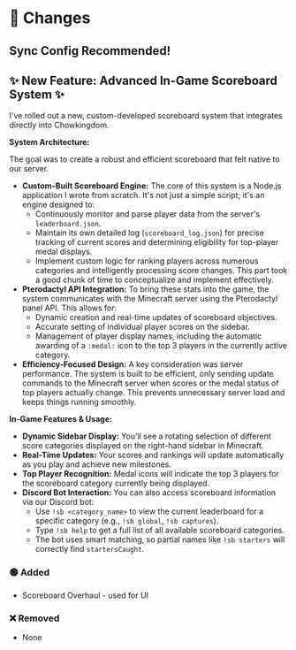 # 📝 Changes

## Sync Config Recommended!

## ✨ **New Feature: Advanced In-Game Scoreboard System** ✨

I've rolled out a new, custom-developed scoreboard system that integrates directly into Chowkingdom.

**System Architecture:**

The goal was to create a robust and efficient scoreboard that felt native to our server.

- **Custom-Built Scoreboard Engine:** The core of this system is a Node.js application I wrote from scratch. It's not just a simple script; it's an engine designed to:
  - Continuously monitor and parse player data from the server's `leaderboard.json`.
  - Maintain its own detailed log (`scoreboard_log.json`) for precise tracking of current scores and determining eligibility for top-player medal displays.
  - Implement custom logic for ranking players across numerous categories and intelligently processing score changes. This part took a good chunk of time to conceptualize and implement effectively.
- **Pterodactyl API Integration:** To bring these stats into the game, the system communicates with the Minecraft server using the Pterodactyl panel API. This allows for:
  - Dynamic creation and real-time updates of scoreboard objectives.
  - Accurate setting of individual player scores on the sidebar.
  - Management of player display names, including the automatic awarding of a `:medal:` icon to the top 3 players in the currently active category.
- **Efficiency-Focused Design:** A key consideration was server performance. The system is built to be efficient, only sending update commands to the Minecraft server when scores or the medal status of top players actually change. This prevents unnecessary server load and keeps things running smoothly.

**In-Game Features & Usage:**

- **Dynamic Sidebar Display:** You'll see a rotating selection of different score categories displayed on the right-hand sidebar in Minecraft.
- **Real-Time Updates:** Your scores and rankings will update automatically as you play and achieve new milestones.
- **Top Player Recognition:** Medal icons will indicate the top 3 players for the scoreboard category currently being displayed.
- **Discord Bot Interaction:** You can also access scoreboard information via our Discord bot:
  - Use `!sb <category_name>` to view the current leaderboard for a specific category (e.g., `!sb global`, `!sb captures`).
  - Type `!sb help` to get a full list of all available scoreboard categories.
  - The bot uses smart matching, so partial names like `!sb starters` will correctly find `startersCaught`.

### 🟢 Added

- Scoreboard Overhaul - used for UI

### ❌ Removed

- None
